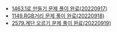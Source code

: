 * [1463.1로 만들기 문제 풀이 완료(20220917)](https://spjh.tistory.com/39)
* [1149.RGB거리 문제 풀이 완료(20220918)](https://spjh.tistory.com/40)
* [2579.계단 오르기 문제 풀이 완료(20220919)](https://spjh.tistory.com/43)
